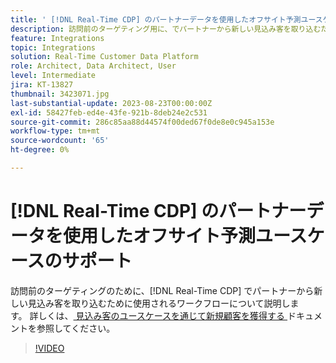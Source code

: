 ```yaml
---
title: ' [!DNL Real-Time CDP] のパートナーデータを使用したオフサイト予測ユースケースのサポート'
description: 訪問前のターゲティング用に、でパートナーから新しい見込み客を取り込むために使用されるワークフロー  [!DNL Real-Time CDP]  ついて説明します。 
feature: Integrations
topic: Integrations
solution: Real-Time Customer Data Platform
role: Architect, Data Architect, User
level: Intermediate
jira: KT-13827
thumbnail: 3423071.jpg
last-substantial-update: 2023-08-23T00:00:00Z
exl-id: 58427feb-ed4e-43fe-921b-8deb24e2c531
source-git-commit: 286c85aa88d44574f00ded67f0de8e0c945a153e
workflow-type: tm+mt
source-wordcount: '65'
ht-degree: 0%

---
```


# [!DNL Real-Time CDP] のパートナーデータを使用したオフサイト予測ユースケースのサポート

訪問前のターゲティングのために、[!DNL Real-Time CDP] でパートナーから新しい見込み客を取り込むために使用されるワークフローについて説明します。 詳しくは、[ 見込み客のユースケースを通じて新規顧客を獲得する ](https://experienceleague.adobe.com/docs/experience-platform/rtcdp/use-cases/partner-data/prospecting.html?lang=ja) ドキュメントを参照してください。

>[!VIDEO](https://video.tv.adobe.com/v/3423071/?learn=on&enablevpops)

